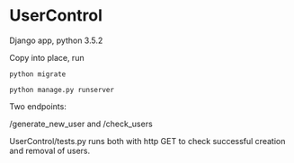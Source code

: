 # UserControl

Django app, python 3.5.2

Copy into place, run 

    python migrate
    
    python manage.py runserver
    
Two endpoints:

/generate_new_user and /check_users

UserControl/tests.py runs both with http GET to check successful creation and removal of users.
